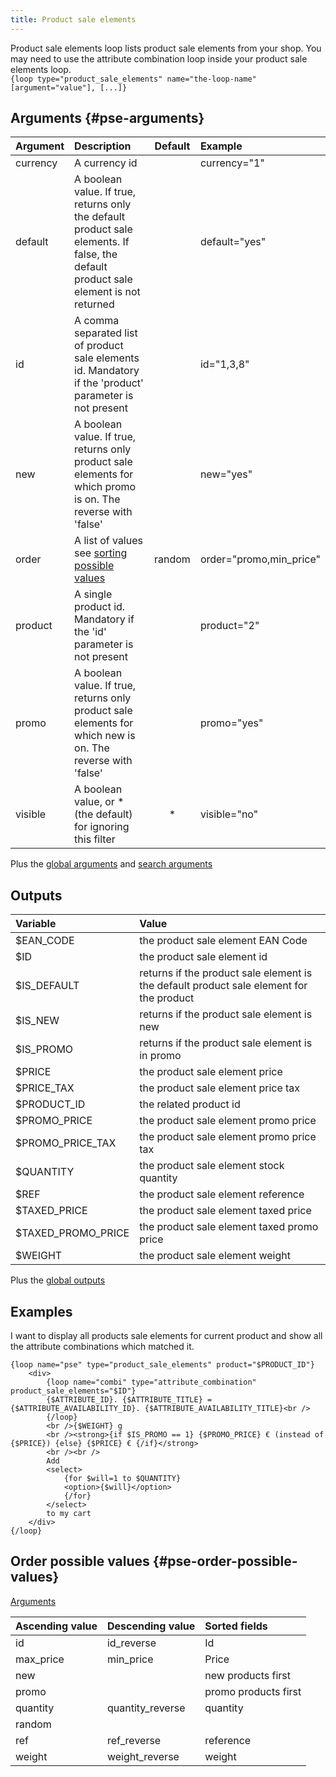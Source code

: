 ```yaml
---
title: Product sale elements
---
```


Product sale elements loop lists product sale elements from your shop. You may need to use the attribute combination loop inside your product sale elements loop.   
`{loop type="product_sale_elements" name="the-loop-name" [argument="value"], [...]}`

## Arguments {#pse-arguments}

| Argument | Description | Default | Example |
| ------------- |:-------------| :-------------: | :-------------|
| currency      | A currency id |              | currency="1" |
| default       | A boolean value. If true, returns only the default product sale elements. If false, the default product sale element is not returned | | default="yes" |
| id            | A comma separated list of product sale elements id. Mandatory if the 'product' parameter is not present | | id="1,3,8" |
| new           | A boolean value. If true, returns only product sale elements for which promo is on. The reverse with 'false' | | new="yes" |
| order         | A list of values see [sorting possible values](#pse-order-possible-values)  | random | order="promo,min_price" |
| product       | A single product id. Mandatory if the 'id' parameter is not present  |  |  product="2" |
| promo         | A boolean value. If true, returns only product sale elements for which new is on. The reverse with 'false'  |  |  promo="yes" |
| visible       | A boolean value, or * (the default) for ignoring this filter  | * |  visible="no" |

Plus the [global arguments](./global_arguments) and [search arguments](./search_arguments)

## Outputs

| Variable | Value
| :------------- | :------------- |
| $EAN_CODE	| the product sale element EAN Code |
| $ID	| the product sale element id |
| $IS_DEFAULT	| returns if the product sale element is the default product sale element for the product |
| $IS_NEW	| returns if the product sale element is new |
| $IS_PROMO	| returns if the product sale element is in promo |
| $PRICE	| the product sale element price |
| $PRICE_TAX	| the product sale element price tax |
| $PRODUCT_ID	| the related product id |
| $PROMO_PRICE	| the product sale element promo price |
| $PROMO_PRICE_TAX	| the product sale element promo price tax |
| $QUANTITY	| the product sale element stock quantity |
| $REF	| the product sale element reference |
| $TAXED_PRICE	| the product sale element taxed price |
| $TAXED_PROMO_PRICE	| the product sale element taxed promo price |
| $WEIGHT	| the product sale element weight |

Plus the [global outputs](./global_outputs)

## Examples

I want to display all products sale elements for current product and show all the attribute combinations which matched it.   
```smarty
{loop name="pse" type="product_sale_elements" product="$PRODUCT_ID"}
    <div>
        {loop name="combi" type="attribute_combination" product_sale_elements="$ID"}
        {$ATTRIBUTE_ID}. {$ATTRIBUTE_TITLE} = {$ATTRIBUTE_AVAILABILITY_ID}. {$ATTRIBUTE_AVAILABILITY_TITLE}<br />
        {/loop}
        <br />{$WEIGHT} g
        <br /><strong>{if $IS_PROMO == 1} {$PROMO_PRICE} € (instead of {$PRICE}) {else} {$PRICE} € {/if}</strong>
        <br /><br />
        Add
        <select>
            {for $will=1 to $QUANTITY}
            <option>{$will}</option>
            {/for}
        </select>
        to my cart
    </div>
{/loop}
```

## Order possible values {#pse-order-possible-values}
[Arguments](#pse-arguments)

| Ascending value | Descending value | Sorted fields                                                             |
|-----------------|------------------|:--------------------------------------------------------------------------|
| id              | id_reverse       | Id                                                                        |
| max_price       | min_price        | Price                                                                     |
| new             |                  | new products first                                                        |
| promo           |                  | promo products first                                                      |
| quantity        | quantity_reverse | quantity                                                                  |
| random          |                  |                                                                           |
| ref             | ref_reverse      |  reference                                                                |
| weight          | weight_reverse   |  weight                                                                   |
